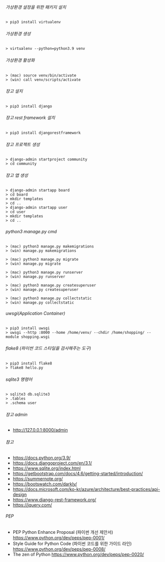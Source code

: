 ###### 가상환경 설정을 위한 패키지 설치
```
> pip3 install virtualenv
```

###### 가상환경 생성
```
> virtualenv --python=python3.9 venv
```

###### 가상환경 활성화
```
> (mac) source venv/bin/activate
> (win) call venv/scripts/activate
```

###### 장고 설치
```
> pip3 install django
```

###### 장고 rest framework 설치
```
> pip3 install djangorestframework
```

###### 장고 프로젝트 생성
```
> django-admin startproject community
> cd community
```

###### 장고 앱 생성
```
> django-admin startapp board
> cd board
> mkdir templates
> cd ..
> django-admin startapp user
> cd user
> mkdir templates
> cd ..
```

###### python3 manage.py cmd
```
> (mac) python3 manage.py makemigrations
> (win) manage.py makemigrations

> (mac) python3 manage.py migrate
> (win) manage.py migrate

> (mac) python3 manage.py runserver
> (win) manage.py runserver

> (mac) python3 manage.py createsuperuser
> (win) manage.py createsuperuser

> (mac) python3 manage.py collectstatic
> (win) manage.py collectstatic
```

###### uwsgi(Application Container)
```
> pip3 install uwsgi
> uwsgi --http :8000 --home /home/venv/ --chdir /home/shopping/ --module shopping.wsgi
```

###### flake8 (파이썬 코드 스타일을 검사해주는 도구)
```
> pip3 install flake8
> flake8 hello.py
```

###### sqlite3 명령어
```
> sqlite3 db.sqlite3
> .tables
> .schema user
```

###### 장고 admin
* http://127.0.0.1:8000/admin

###### 참고
* https://docs.python.org/3.9/
* https://docs.djangoproject.com/en/3.1/
* https://www.sqlite.org/index.html
* https://getbootstrap.com/docs/4.6/getting-started/introduction/
* https://summernote.org/
* https://bootswatch.com/darkly/
* https://docs.microsoft.com/ko-kr/azure/architecture/best-practices/api-design
* https://www.django-rest-framework.org/
* https://jquery.com/

###### PEP
* PEP Python Enhance Proposal (파이썬 개선 제안서) https://www.python.org/dev/peps/pep-0001/
* Style Guide for Python Code (파이썬 코드를 위한 가이드 라인) https://www.python.org/dev/peps/pep-0008/
* The zen of Python https://www.python.org/dev/peps/pep-0020/

